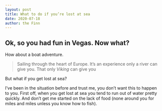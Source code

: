 ```yaml
---
layout: post
title: What to do if you’re lost at sea
date: 2020-07-18
author: the Finn
---
```


## Ok, so you had fun in Vegas. Now what?

How about a boat adventure.

> Sailing through the heart of Europe. It’s an experience only a river can give you. That only _Viking_ can give you

But what if you get lost at sea?

I’ve been in the situation before and trust me, you don’t want this to happen to you. First off, when you get lost at sea you tend to run out of water pretty quickly. And don’t get me started on the lack of food (none around you for miles and miles unless you know how to fish).
